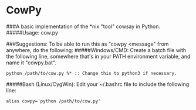 CowPy
=====

###A basic implementation of the *nix "tool" cowsay in Python.
#####Usage:
cow.py <message>

###Suggestions:
To be able to run this as "cowpy <message" from anywhere, do the following:
#####Windows/CMD:
Create a batch file with the following line, somewhere that's in your PATH environment variable, and name it "cowpy.bat".
```
python /path/to/cow.py %* :: Change this to python3 if necessary.
```

#####Bash (Linux/CygWin):
Edit your ~/.bashrc file to include the following line:
```
alias cowpy='python /path/to/cow.py'
```
